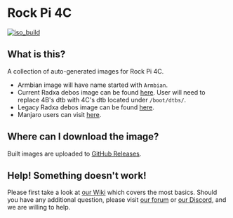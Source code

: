 # Rock Pi 4C
[![iso_build](https://github.com/radxa-build/rockpi-4c/workflows/Build/badge.svg)](https://github.com/radxa-build/rockpi-4c/actions/workflows/build.yml)

## What is this?

A collection of auto-generated images for Rock Pi 4C.

* Armbian image will have name started with `Armbian`.
* Current Radxa debos image can be found [here](https://github.com/radxa-build/rockpi-4b). User will need to replace 4B's dtb with 4C's dtb located under `/boot/dtbs/`.
* Legacy Radxa debos image can be found [here](https://github.com/radxa/rock-pi-images-released/releases).
* Manjaro users can visit [here](https://github.com/manjaro-arm/rockpi4c-images).

## Where can I download the image?

Built images are uploaded to [GitHub Releases](https://github.com/radxa-build/rockpi-4c/releases/latest).

## Help! Something doesn't work!

Please first take a look at [our Wiki](https://wiki.radxa.com/Home) which covers the most basics.
Should you have any additional question, please visit [our forum](https://rock.sh/go) or [our Discord](https://rock.sh/go), and we are willing to help.
